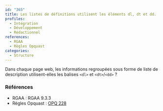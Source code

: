 ```yaml
---
id: "365"
title: Les listes de définitions utilisent les éléments dl, dt et dd.
profiles:
  - Intégration
  - Développement
  - Rédactionnel
references:
  - RGAA
  - Règles Opquast
categories:
  - Structure
---
```


Dans chaque page web, les informations regroupées sous forme de liste de description utilisent-elles les balises `<dl>` et `<dt>`/`<dd>` ?

### Références

*   RGAA : RGAA 9.3.3
*   Règles Opquast : [OPQ 228](https://checklists.opquast.com/fr/assurance-qualite-web/les-elements-visuellement-presentes-sous-forme-de-liste-sont-balises-de-facon-appropriee-dans-le-code-source)
